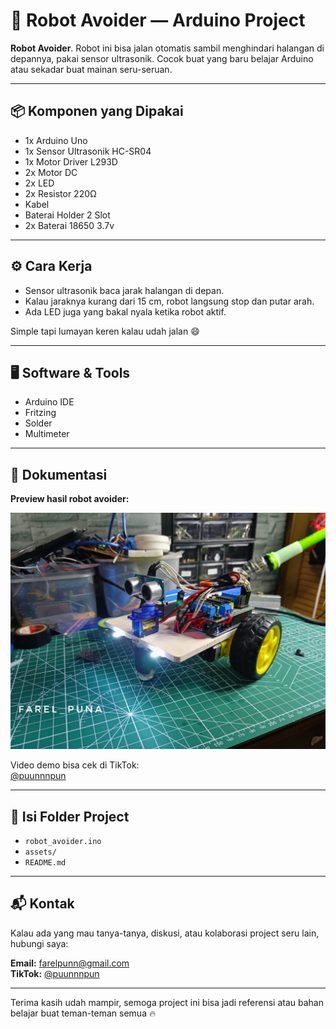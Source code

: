 # 🤖 Robot Avoider — Arduino Project

**Robot Avoider**. Robot ini bisa jalan otomatis sambil menghindari halangan di depannya, pakai sensor ultrasonik. Cocok buat yang baru belajar Arduino atau sekadar buat mainan seru-seruan.

---

## 📦 Komponen yang Dipakai

- 1x Arduino Uno
- 1x Sensor Ultrasonik HC-SR04
- 1x Motor Driver L293D
- 2x Motor DC
- 2x LED
- 2x Resistor 220Ω
- Kabel
- Baterai Holder 2 Slot
- 2x Baterai 18650 3.7v

---

## ⚙️ Cara Kerja

- Sensor ultrasonik baca jarak halangan di depan.
- Kalau jaraknya kurang dari 15 cm, robot langsung stop dan putar arah.
- Ada LED juga yang bakal nyala ketika robot aktif.

Simple tapi lumayan keren kalau udah jalan 😄

---

## 🖥️ Software & Tools

- Arduino IDE
- Fritzing
- Solder
- Multimeter

---

## 📸 Dokumentasi

**Preview hasil robot avoider:**

![Robot Avoider](assets/preview/foto2.jpg)

Video demo bisa cek di TikTok:  
[@puunnnpun](https://www.tiktok.com/@puunnnpun)

---

## 📂 Isi Folder Project

- `robot_avoider.ino`
- `assets/`
- `README.md`

---

## 📬 Kontak

Kalau ada yang mau tanya-tanya, diskusi, atau kolaborasi project seru lain, hubungi saya:

**Email:** [farelpunn@gmail.com](mailto:farelpunn@gmail.com)  
**TikTok:** [@puunnnpun](https://www.tiktok.com/@puunnnpun)

---

Terima kasih udah mampir, semoga project ini bisa jadi referensi atau bahan belajar buat teman-teman semua 🔥
